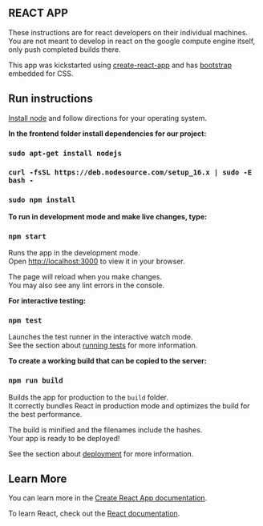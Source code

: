 ## REACT APP

These instructions are for react developers on their individual machines. You are not meant to develop in react on the google compute engine itself, only push completed builds there.

This app was kickstarted using [create-react-app](https://facebook.github.io/create-react-app/docs/getting-started) and has [bootstrap](https://getbootstrap.com/) embedded for CSS.

## Run instructions

[Install node](https://nodejs.org/en/download/) and follow directions for your operating system.

**In the frontend folder install dependencies for our project:**
### `sudo apt-get install nodejs`
### `curl -fsSL https://deb.nodesource.com/setup_16.x | sudo -E bash -`
### `sudo npm install`

**To run in development mode and make live changes, type:**

### `npm start`

Runs the app in the development mode.\
Open [http://localhost:3000](http://localhost:3000) to view it in your browser.

The page will reload when you make changes.\
You may also see any lint errors in the console.


**For interactive testing:**

### `npm test`

Launches the test runner in the interactive watch mode.\
See the section about [running tests](https://facebook.github.io/create-react-app/docs/running-tests) for more information.

**To create a working build that can be copied to the server:**

### `npm run build`

Builds the app for production to the `build` folder.\
It correctly bundles React in production mode and optimizes the build for the best performance.

The build is minified and the filenames include the hashes.\
Your app is ready to be deployed!

See the section about [deployment](https://facebook.github.io/create-react-app/docs/deployment) for more information.

## Learn More

You can learn more in the [Create React App documentation](https://facebook.github.io/create-react-app/docs/getting-started).

To learn React, check out the [React documentation](https://reactjs.org/).
